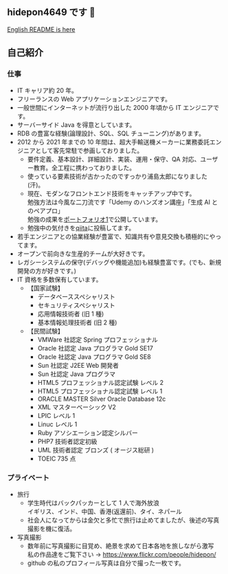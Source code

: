 ## hidepon4649 です 👋

<!--
**hidepon4649/hidepon4649** is a ✨ _special_ ✨ repository because its `README.md` (this file) appears on your GitHub profile.

Here are some ideas to get you started:

- 🔭 I’m currently working on ...
- 🌱 I’m currently learning ...
- 👯 I’m looking to collaborate on ...
- 🤔 I’m looking for help with ...
- 💬 Ask me about ...
- 📫 How to reach me: ...
- 😄 Pronouns: ...
- ⚡ Fun fact: ...
-->

[English README is here](README.en.md)

## 自己紹介

### 仕事

- IT キャリア約 20 年。
- フリーランスの Web アプリケーションエンジニアです。
- 一般世間にインターネットが流行り出した 2000 年頃から IT エンジニアです。
- サーバーサイド Java を得意としています。
- RDB の豊富な経験(論理設計、SQL、SQL チューニング)があります。
- 2012 から 2021 年までの 10 年間は、超大手輸送機メーカーに業務委託エンジニアとして客先常駐で参画しておりました。
  - 要件定義、基本設計、詳細設計、実装、運用・保守、QA 対応、ユーザー教育。全工程に携わっておりました。
  - 使っている要素技術が古かったのですっかり浦島太郎になりました(汗)。
  - 現在、モダンなフロントエンド技術をキャッチアップ中です。
    <br>勉強方法は今風な二刀流です「Udemy のハンズオン講座」「生成 AI とのペアプロ」
    <br>勉強の成果を[ポートフォリオ1](https://github.com/hidepon4649/AttendanceManagement)で公開しています。
  - 勉強中の気付きを[qiita](https://qiita.com/hidepon4649)に投稿してます。
- 若手エンジニアとの協業経験が豊富で、知識共有や意見交換も積極的にやってます。
- オープンで前向きな生産的チームが大好きです。
- レガシーシステムの保守(デバッグや機能追加)も経験豊富です。(でも、新規開発の方が好きです。)
- IT 資格を多数保有しています。
  - 【国家試験】
    - データベーススペシャリスト
    - セキュリティスペシャリスト
    - 応用情報技術者 (旧 1 種)
    - 基本情報処理技術者 (旧 2 種)
  - 【民間試験】
    - VMWare 社認定 Spring プロフェッショナル
    - Oracle 社認定 Java プログラマ Gold SE17
    - Oracle 社認定 Java プログラマ Gold SE8
    - Sun 社認定 J2EE Web 開発者
    - Sun 社認定 Java プログラマ
    - HTML5 プロフェッショナル認定試験 レベル 2
    - HTML5 プロフェッショナル認定試験 レベル 1
    - ORACLE MASTER Silver Oracle Database 12c
    - XML マスターベーシック V2
    - LPIC レベル 1
    - Linuc レベル 1
    - Ruby アソシエーション認定シルバー
    - PHP7 技術者認定初級
    - UML 技術者認定 ブロンズ ( オージス総研 )
    - TOEIC 735 点

### プライベート

- 旅行
  - 学生時代はバックパッカーとして 1 人で海外放浪
    <br>イギリス、インド、中国、香港(返還前)、タイ、ネパール
  - 社会人になってからは金欠と多忙で旅行は止めてましたが、後述の写真撮影を機に復活。
- 写真撮影
  - 数年前に写真撮影に目覚め、絶景を求めて日本各地を旅しながら激写
    <br>私の作品達をご覧下さい → https://www.flickr.com/people/hidepon/
  - github の私のプロフィール写真は自分で撮った一枚です。

